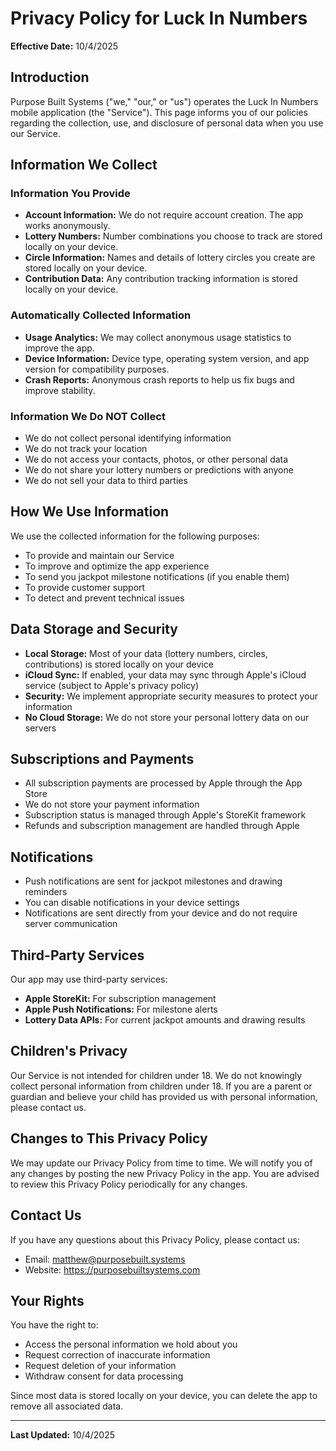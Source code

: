# Privacy Policy for Luck In Numbers

**Effective Date:** 10/4/2025

## Introduction

Purpose Built Systems ("we," "our," or "us") operates the Luck In Numbers mobile application (the "Service"). This page informs you of our policies regarding the collection, use, and disclosure of personal data when you use our Service.

## Information We Collect

### Information You Provide
- **Account Information:** We do not require account creation. The app works anonymously.
- **Lottery Numbers:** Number combinations you choose to track are stored locally on your device.
- **Circle Information:** Names and details of lottery circles you create are stored locally on your device.
- **Contribution Data:** Any contribution tracking information is stored locally on your device.

### Automatically Collected Information
- **Usage Analytics:** We may collect anonymous usage statistics to improve the app.
- **Device Information:** Device type, operating system version, and app version for compatibility purposes.
- **Crash Reports:** Anonymous crash reports to help us fix bugs and improve stability.

### Information We Do NOT Collect
- We do not collect personal identifying information
- We do not track your location
- We do not access your contacts, photos, or other personal data
- We do not share your lottery numbers or predictions with anyone
- We do not sell your data to third parties

## How We Use Information

We use the collected information for the following purposes:
- To provide and maintain our Service
- To improve and optimize the app experience
- To send you jackpot milestone notifications (if you enable them)
- To provide customer support
- To detect and prevent technical issues

## Data Storage and Security

- **Local Storage:** Most of your data (lottery numbers, circles, contributions) is stored locally on your device
- **iCloud Sync:** If enabled, your data may sync through Apple's iCloud service (subject to Apple's privacy policy)
- **Security:** We implement appropriate security measures to protect your information
- **No Cloud Storage:** We do not store your personal lottery data on our servers

## Subscriptions and Payments

- All subscription payments are processed by Apple through the App Store
- We do not store your payment information
- Subscription status is managed through Apple's StoreKit framework
- Refunds and subscription management are handled through Apple

## Notifications

- Push notifications are sent for jackpot milestones and drawing reminders
- You can disable notifications in your device settings
- Notifications are sent directly from your device and do not require server communication

## Third-Party Services

Our app may use third-party services:
- **Apple StoreKit:** For subscription management
- **Apple Push Notifications:** For milestone alerts
- **Lottery Data APIs:** For current jackpot amounts and drawing results

## Children's Privacy

Our Service is not intended for children under 18. We do not knowingly collect personal information from children under 18. If you are a parent or guardian and believe your child has provided us with personal information, please contact us.

## Changes to This Privacy Policy

We may update our Privacy Policy from time to time. We will notify you of any changes by posting the new Privacy Policy in the app. You are advised to review this Privacy Policy periodically for any changes.

## Contact Us

If you have any questions about this Privacy Policy, please contact us:
- Email: matthew@purposebuilt.systems
- Website: https://purposebuiltsystems.com

## Your Rights

You have the right to:
- Access the personal information we hold about you
- Request correction of inaccurate information
- Request deletion of your information
- Withdraw consent for data processing

Since most data is stored locally on your device, you can delete the app to remove all associated data.

---

**Last Updated:** 10/4/2025
